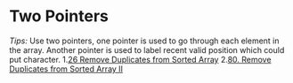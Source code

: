 # Two Pointers
*Tips:*
Use two pointers, one pointer is used to go through each element in the array. Another pointer is used to label recent valid position which could put character.
1.[26 Remove Duplicates from Sorted Array](https://leetcode.com/problems/remove-duplicates-from-sorted-array/)
2.[80. Remove Duplicates from Sorted Array II](https://leetcode.com/problems/remove-duplicates-from-sorted-array-ii/description/)

